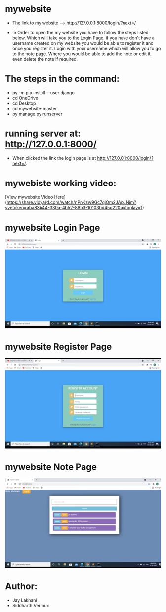 # mywebsite
* The link to my website --> http://127.0.0.1:8000/login/?next=/

* In Order to open the my website you have to follow the steps listed below. Which will take you to the Login Page. if you have don't have a username created on my website you would be able to register it and once you register it. Login with your username which will allow you to go to the note page. Where you would be able to add the note or edit it, even delete the note if required.


# The steps in the command:
* py -m pip install --user django
* cd OneDrive
* cd Desktop
* cd mywebsite-master
* py manage.py runserver

# running server at: http://127.0.0.1:8000/
* When clicked the link the login page is at http://127.0.0.1:8000/login/?next=/.

# mywebiste working video:

[View mywebsite Video Here] (https://share.vidyard.com/watch/nPnKzw9Gc7qiQm2JApLNjm?vyetoken=aba83b44-330a-4b52-88b3-10103bd45d22&autoplay=1)

# mywebsite Login Page

![View mywebsite Login Page](screenshots/login.jpeg)

# mywebsite Register Page

![View mywebsite Register Page](screenshots/register.jpeg)

# mywebsite Note Page

![View mywebsite adding Note Page](screenshots/note.jpeg)

# Author:
* Jay Lakhani
* Siddharth Vermuri

